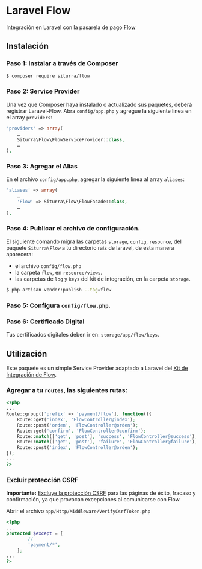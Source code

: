 # Laravel Flow
Integración en Laravel con la pasarela de pago [Flow](http://www.flow.cl)

## Instalación

### Paso 1: Instalar a través de Composer

```sh
$ composer require siturra/flow
```

### Paso 2: Service Provider

Una vez que Composer haya instalado o actualizado sus paquetes, deberá registrar Laravel-Flow. Abra `config/app.php` y agregue la siguiente linea en el array `providers`:
```php
'providers' => array(
    …
	Siturra\Flow\FlowServiceProvider::class,
    …
),
```

### Paso 3: Agregar el Alias

En el archivo `config/app.php`, agregar la siguiente línea al array `aliases`:
```php
'aliases' => array(
    …
	'Flow' => Siturra\Flow\FlowFacade::class,
    …
),
```

### Paso 4: Publicar el archivo de configuración.

El siguiente comando migra las carpetas `storage`, `config`, `resource`, del paquete `Siturra\Flow` a tu directorio raíz de laravel, de esta manera aparecera:
- el archivo `config/flow.php`
- la carpeta `flow`, en `resource/views`.
- las carpetas de `log` y `keys` del kit de integración, en la carpeta `storage`.

```sh
$ php artisan vendor:publish --tag=flow
```

### Paso 5: Configura `config/flow.php`.

### Paso 6: Certificado Digital
Tus certificados digitales deben ir en: `storage/app/flow/keys`.

## Utilización

Este paquete es un simple Service Provider adaptado a Laravel del [Kit de Integración de Flow](https://www.flow.cl/apiFlow.php).

### Agregar a tu `routes`, las siguientes rutas:

```php
<?php
...
Route::group(['prefix' => 'payment/flow'], function(){
    Route::get('index', 'FlowController@index');
    Route::post('orden', 'FlowController@orden');
    Route::get('confirm', 'FlowController@confirm');
    Route::match(['get', 'post'], 'success', 'FlowController@success');
    Route::match(['get', 'post'], 'failure', 'FlowController@failure');
    Route::post('index', 'FlowController@orden');
});
...
?>
```

### Excluir protección CSRF

**Importante:** [Excluye la protección CSRF](https://laravel.com/docs/master/csrf#csrf-excluding-uris) para las páginas de éxito, fracaso y confirmación, ya que provocan excepciones al comunicarse con Flow.

Abrir el archivo `app/Http/Middleware/VerifyCsrfToken.php`

```php
<?php
...
protected $except = [
        //
        'payment/*',
    ];
...
?>
```
